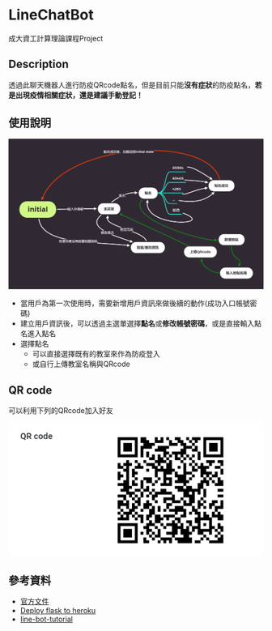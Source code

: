 # LineChatBot
成大資工計算理論課程Project

## Description

透過此聊天機器人進行防疫QRcode點名，但是目前只能**沒有症狀**的防疫點名，**若是出現疫情相關症狀，還是建議手動登記！**

## 使用說明

![FSM](./initial.png)

* 當用戶為第一次使用時，需要新增用戶資訊來做後續的動作(成功入口帳號密碼)
* 建立用戶資訊後，可以透過主選單選擇**點名**或**修改帳號密碼**，或是直接輸入點名進入點名
* 選擇點名
    * 可以直接選擇既有的教室來作為防疫登入
    * 或自行上傳教室名稱與QRcode

## QR code

可以利用下列的QRcode加入好友

![QRcode](./QRcode.png)

## 參考資料

* [官方文件](https://devcenter.heroku.com/articles/getting-started-with-python)
* [Deploy flask to heroku](https://github.com/twtrubiks/Deploying-Flask-To-Heroku)
* [line-bot-tutorial](https://github.com/twtrubiks/line-bot-tutorial)

